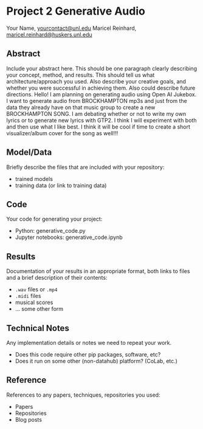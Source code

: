 # Project 2 Generative Audio

Your Name, yourcontact@unl.edu
Maricel Reinhard, maricel.reinhard@huskers.unl.edu


## Abstract

Include your abstract here. This should be one paragraph clearly describing your concept, method, and results. This should tell us what architecture/approach you used. Also describe your creative goals, and whether you were successful in achieving them. Also could describe future directions.
Hello! 
I am planning on generating audio using Open AI Jukebox. I want to generate audio from BROCKHAMPTON mp3s and just from the data they already have on that music group to create a new BROCKHAMPTON SONG. I am debating whether or not to write my own lyrics or to generate new lyrics with GTP2. I think I will experiment with both and then use what I like best. I think it will be cool if time to create a short visualizer/album cover for the song as well!!!
## Model/Data

Briefly describe the files that are included with your repository:
- trained models
- training data (or link to training data)

## Code

Your code for generating your project:
- Python: generative_code.py
- Jupyter notebooks: generative_code.ipynb

## Results

Documentation of your results in an appropriate format, both links to files and a brief description of their contents:
- `.wav` files or `.mp4`
- `.midi` files
- musical scores
- ... some other form

## Technical Notes

Any implementation details or notes we need to repeat your work. 
- Does this code require other pip packages, software, etc?
- Does it run on some other (non-datahub) platform? (CoLab, etc.)

## Reference

References to any papers, techniques, repositories you used:
- Papers
- Repositories
- Blog posts
